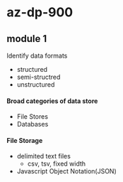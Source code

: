# az-dp-900

## module 1
Identify data formats
+ structured 
+ semi-structred
+ unstructured

#### Broad categories of data store
+ File Stores
+ Databases

#### File Storage
+ delimited text files
  + csv, tsv, fixed width 
+ Javascript Object Notation(JSON)


